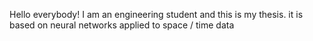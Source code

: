 Hello everybody! I am an engineering student and this is my thesis. it is based on neural networks applied to space / time data
